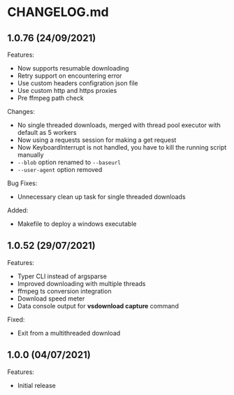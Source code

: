 # CHANGELOG.md

## 1.0.76 (24/09/2021)

Features:

- Now supports resumable downloading
- Retry support on encountering error
- Use custom headers configration json file
- Use custom http and https proxies
- Pre ffmpeg path check

Changes:

- No single threaded downloads, merged with thread pool executor with default as 5 workers
- Now using a requests session for making a get request
- Now KeyboardInterrupt is not handled, you have to kill the running script manually
- `--blob` option renamed to `--baseurl`
- `--user-agent` option removed

Bug Fixes:

- Unnecessary clean up task for single threaded downloads

Added:

- Makefile to deploy a windows executable

## 1.0.52 (29/07/2021)

Features:

- Typer CLI instead of argsparse 
- Improved downloading with multiple threads
- ffmpeg ts conversion integration
- Download speed meter
- Data console output for **vsdownload capture** command

Fixed:

- Exit from a multithreaded download

## 1.0.0 (04/07/2021)

Features:

- Initial release
